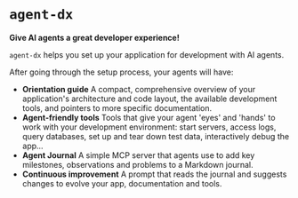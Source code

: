 # `agent-dx`

**Give AI agents a great developer experience!**

`agent-dx` helps you set up your application for development with AI agents.

After going through the setup process, your agents will have:

- **Orientation guide** A compact, comprehensive overview of your application's architecture and code layout, the available development tools, and pointers to more specific documentation.
- **Agent-friendly tools** Tools that give your agent 'eyes' and 'hands' to work with your development environment: start servers, access logs, query databases, set up and tear down test data, interactively debug the app...
- **Agent Journal** A simple MCP server that agents use to add key milestones, observations and problems to a Markdown journal.
- **Continuous improvement** A prompt that reads the journal and suggests changes to evolve your app, documentation and tools.

